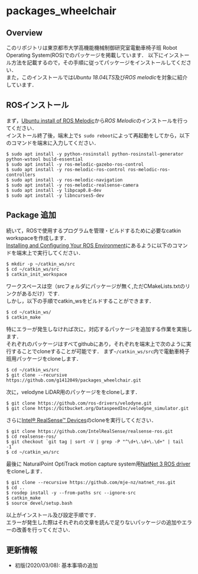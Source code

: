 # packages_wheelchair
## Overview
このリポジトリは東京都市大学高機能機械制御研究室電動車椅子班 Robot Operating System(ROS)でのパッケージを掲載しています．
以下にインストール方法を記載するので，その手順に従ってパッケージをインストールしてください．  
また，このインストールでは*Ubuntu 18.04LTS*及び*ROS melodic*を対象に紹介しています．  

## ROSインストール
まず，[Ubuntu install of ROS Melodic](http://wiki.ros.org/melodic/Installation/Ubuntu)から*ROS Melodic*のインストールを行ってください．  
インストール終了後，端末上で`$ sudo reboot`によって再起動をしてから，以下のコマンドを端末に入力してください．  
```
$ sudo apt install -y python-rosinstall python-rosinstall-generator python-wstool build-essential
$ sudo apt install -y ros-melodic-gazebo-ros-control
$ sudo apt install -y ros-melodic-ros-control ros-melodic-ros-controllers
$ sudo apt install -y ros-melodic-navigation 
$ sudo apt install -y ros-melodic-realsense-camera
$ sudo apt install -y libpcap0.8-dev
$ sudo apt install -y libncurses5-dev
```
## Package 追加
続いて，ROSで使用するプログラムを管理・ビルドするために必要なcatkin workspaceを作成します．  
[Installing and Configuring Your ROS Environment](http://wiki.ros.org/ROS/Tutorials/InstallingandConfiguringROSEnvironment)にあるように以下のコマンドを端末上で実行してください．
```
$ mkdir -p ~/catkin_ws/src
$ cd ~/catkin_ws/src
$ catkin_init_workspace
```
ワークスペースは空（srcフォルダにパッケージが無く,ただCMakeLists.txtのリンクがあるだけ）です.  
しかし，以下の手順でcatkin_wsをビルドすることができます．
```
$ cd ~/catkin_ws/
$ catkin_make
```
特にエラーが発生しなければ次に，対応するパッケージを追加する作業を実施します．  
それぞれのパッケージはすべてgithubにあり，それぞれを端末上で次のように実行することでcloneすることが可能です．
まず`~/catkin_ws/src`内で電動車椅子班用パッケージをcloneします． 
```
$ cd ~/catkin_ws/src
$ git clone --recursive https://github.com/g1412049/packages_wheelchair.git
```
次に，velodyne LiDAR用のパッケージををcloneします． 
```
$ git clone https://github.com/ros-drivers/velodyne.git
$ git clone https://bitbucket.org/DataspeedInc/velodyne_simulator.git
```
さらに[Intel&reg; RealSense&trade; Devices](https://github.com/IntelRealSense/realsense-ros)のcloneを実行してください．
```
$ git clone https://github.com/IntelRealSense/realsense-ros.git
$ cd realsense-ros/
$ git checkout `git tag | sort -V | grep -P "^\d+\.\d+\.\d+" | tail -1`
$ cd ~/catkin_ws/src
```
最後に NaturalPoint OptiTrack motion capture system用[NatNet 3 ROS driver](https://github.com/mje-nz/natnet_ros)をcloneします． 
```
$ git clone --recursive https://github.com/mje-nz/natnet_ros.git
$ cd ..
$ rosdep install -y --from-paths src --ignore-src
$ catkin_make
$ source devel/setup.bash
```
以上がインストール及び設定手順です．  
エラーが発生した際はそれぞれの文章を読んで足りないパッケージの追加やエラーの改善を行ってください．

## 更新情報
- 初版(2020/03/08): 基本事項の追加
